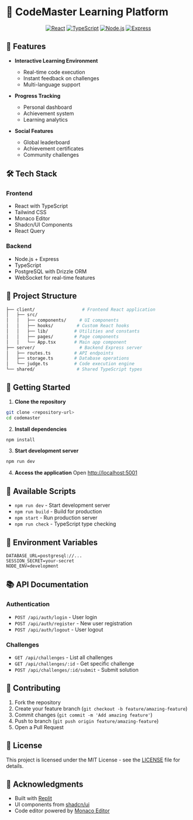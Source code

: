 
# 🚀 CodeMaster Learning Platform

<div align="center">
  
  [![React](https://img.shields.io/badge/React-20232A?style=for-the-badge&logo=react&logoColor=61DAFB)](https://reactjs.org/)
  [![TypeScript](https://img.shields.io/badge/TypeScript-007ACC?style=for-the-badge&logo=typescript&logoColor=white)](https://www.typescriptlang.org/)
  [![Node.js](https://img.shields.io/badge/Node.js-43853D?style=for-the-badge&logo=node.js&logoColor=white)](https://nodejs.org/)
  [![Express](https://img.shields.io/badge/Express.js-404D59?style=for-the-badge)](https://expressjs.com/)
</div>

## 🌟 Features

- **Interactive Learning Environment**
  - Real-time code execution
  - Instant feedback on challenges
  - Multi-language support

- **Progress Tracking**
  - Personal dashboard
  - Achievement system
  - Learning analytics

- **Social Features**
  - Global leaderboard
  - Achievement certificates
  - Community challenges

## 🛠️ Tech Stack

### Frontend
- React with TypeScript
- Tailwind CSS
- Monaco Editor
- Shadcn/UI Components
- React Query

### Backend
- Node.js + Express
- TypeScript
- PostgreSQL with Drizzle ORM
- WebSocket for real-time features

## 📂 Project Structure

```bash
├── client/                  # Frontend React application
│   ├── src/
│   │   ├── components/     # UI components
│   │   ├── hooks/         # Custom React hooks
│   │   ├── lib/          # Utilities and constants
│   │   ├── pages/        # Page components
│   │   └── App.tsx       # Main app component
├── server/                 # Backend Express server
│   ├── routes.ts         # API endpoints
│   ├── storage.ts        # Database operations
│   └── judge.ts          # Code execution engine
└── shared/                # Shared TypeScript types
```

## 🚀 Getting Started

1. **Clone the repository**
```bash
git clone <repository-url>
cd codemaster
```

2. **Install dependencies**
```bash
npm install
```

3. **Start development server**
```bash
npm run dev
```

4. **Access the application**
Open [http://localhost:5001](http://localhost:5001)

## 📝 Available Scripts

- `npm run dev` - Start development server
- `npm run build` - Build for production
- `npm start` - Run production server
- `npm run check` - TypeScript type checking

## 🔑 Environment Variables

```env
DATABASE_URL=postgresql://...
SESSION_SECRET=your-secret
NODE_ENV=development
```

## 📚 API Documentation

### Authentication
- `POST /api/auth/login` - User login
- `POST /api/auth/register` - New user registration
- `POST /api/auth/logout` - User logout

### Challenges
- `GET /api/challenges` - List all challenges
- `GET /api/challenges/:id` - Get specific challenge
- `POST /api/challenges/:id/submit` - Submit solution

## 🤝 Contributing

1. Fork the repository
2. Create your feature branch (`git checkout -b feature/amazing-feature`)
3. Commit changes (`git commit -m 'Add amazing feature'`)
4. Push to branch (`git push origin feature/amazing-feature`)
5. Open a Pull Request

## 📄 License

This project is licensed under the MIT License - see the [LICENSE](LICENSE) file for details.

## 🙏 Acknowledgments

- Built with [Replit](https://replit.com)
- UI components from [shadcn/ui](https://ui.shadcn.com)
- Code editor powered by [Monaco Editor](https://microsoft.github.io/monaco-editor/)
